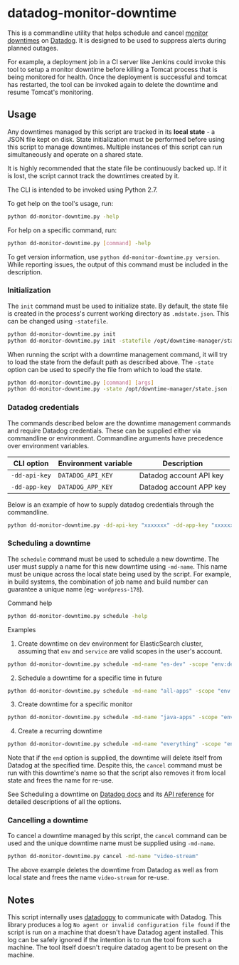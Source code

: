 # datadog-monitor-downtime
This is a commandline utility that helps schedule and cancel [monitor downtimes](https://docs.datadoghq.com/monitors/downtimes/) on [Datadog](https://www.datadoghq.com/). It is designed to be used to suppress alerts during planned outages.

For example, a deployment job in a CI server like Jenkins could invoke this tool to setup a monitor downtime before killing a Tomcat process that is being monitored for health. Once the deployment is successful and tomcat has restarted, the tool can be invoked again to delete the downtime and resume Tomcat's monitoring.

## Usage
Any downtimes managed by this script are tracked in its **local state** - a JSON file kept on disk. State initialization must be performed before using this script to manage downtimes. Multiple instances of this script can run simultaneously and operate on a shared state.

It is highly recommended that the state file be continuously backed up. If it is lost, the script cannot track the downtimes created by it.

The CLI is intended to be invoked using Python 2.7.

To get help on the tool's usage, run:
```bash
python dd-monitor-downtime.py -help
```

For help on a specific command, run:
```bash
python dd-monitor-downtime.py [command] -help
```

To get version information, use `python dd-monitor-downtime.py version`. While reporting issues, the output of this command must be included in the description.

### Initialization
The `init` command must be used to initialize state. By default, the state file is created in the process's current working directory as `.mdstate.json`. This can be changed using `-statefile`.

```bash
python dd-monitor-downtime.py init
python dd-monitor-downtime.py init -statefile /opt/downtime-manager/state.json
```

When running the script with a downtime management command, it will try to load the state from the default path as described above. The `-state` option can be used to specify the file from which to load the state.

```bash
python dd-monitor-downtime.py [command] [args]
python dd-monitor-downtime.py -state /opt/downtime-manager/state.json [command] [args]
```

### Datadog credentials
The commands described below are the downtime management commands and require Datadog credentials. These can be supplied either via commandline or environment. Commandline arguments have precedence over environment variables.

| CLI option    | Environment variable | Description             |
|---------------|----------------------|-------------------------|
| `-dd-api-key` | `DATADOG_API_KEY`    | Datadog account API key |
| `-dd-app-key` | `DATADOG_APP_KEY`    | Datadog account APP key |

Below is an example of how to supply datadog credentials through the commandline.
```bash
python dd-monitor-downtime.py -dd-api-key "xxxxxxx" -dd-app-key "xxxxxxx" [command] [args]
```

### Scheduling a downtime
The `schedule` command must be used to schedule a new downtime. The user must supply a name for this new downtime using `-md-name`. This name must be unique across the local state being used by the script. For example, in build systems, the combination of job name and build number can guarantee a unique name (eg- `wordpress-178`).

Command help
```bash
python dd-monitor-downtime.py schedule -help
```

Examples

1. Create downtime on dev environment for ElasticSearch cluster, assuming that `env` and `service` are valid scopes in the user's account.
```bash
python dd-monitor-downtime.py schedule -md-name "es-dev" -scope "env:dev,service:elasticsearch"
```

2. Schedule a downtime for a specific time in future
```bash
python dd-monitor-downtime.py schedule -md-name "all-apps" -scope "env:prod" -start "1543600009" -end "1543603609" -timezone "UTC"
```

3. Create downtime for a specific monitor
```bash
python dd-monitor-downtime.py schedule -md-name "java-apps" -scope "env:stage" -monitor-id "7376587"
```

4. Create a recurring downtime
```bash
python dd-monitor-downtime.py schedule -md-name "everything" -scope "env:prod" -recur-type days -recur-period 3 -recur-weekdays "Mon,Fri"
```

Note that if the `end` option is supplied, the downtime will delete itself from Datadog at the specified time. Despite this, the `cancel` command must be run with this downtime's name so that the script also removes it from local state and frees the name for re-use.

See Scheduling a downtime on [Datadog docs](https://docs.datadoghq.com/monitors/downtimes/) and its [API reference](https://docs.datadoghq.com/api/?lang=python#schedule-monitor-downtime) for detailed descriptions of all the options.

### Cancelling a downtime
To cancel a downtime managed by this script, the `cancel` command can be used and the unique downtime name must be supplied using `-md-name`.

```bash
python dd-monitor-downtime.py cancel -md-name "video-stream"
```

The above example deletes the downtime from Datadog as well as from local state and frees the name `video-stream` for re-use.

## Notes
This script internally uses [datadogpy](https://github.com/DataDog/datadogpy) to communicate with Datadog. This library produces a log `No agent or invalid configuration file found` if the script is run on a machine that doesn't have Datadog agent installed. This log can be safely ignored if the intention is to run the tool from such a machine. The tool itself doesn't require datadog agent to be present on the machine.